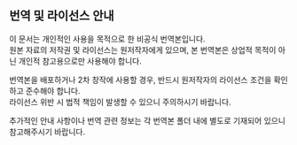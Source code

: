 ## 번역 및 라이선스 안내

이 문서는 개인적인 사용을 목적으로 한 비공식 번역본입니다.  
원본 자료의 저작권 및 라이선스는 원저작자에게 있으며, 본 번역본은 상업적 목적이 아닌 개인적 참고용으로만 사용해야 합니다.

번역본을 배포하거나 2차 창작에 사용할 경우, 반드시 원저작자의 라이선스 조건을 확인하고 준수해야 합니다.  
라이선스 위반 시 법적 책임이 발생할 수 있으니 주의하시기 바랍니다.

추가적인 안내 사항이나 번역 관련 정보는 각 번역본 폴더 내에 별도로 기재되어 있으니 참고해주시기 바랍니다.

